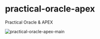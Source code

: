 # practical-oracle-apex

Practical Oracle &amp; APEX

![practical-oracle-apex-main](https://github.com/practical-oracle-apex-main/images/pracctical-oracle-apex-main.jpg)
